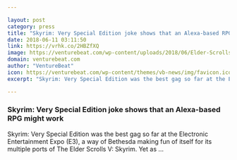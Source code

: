 ```yaml
---

layout: post
category: press
title: "Skyrim: Very Special Edition joke shows that an Alexa-based RPG might work"
date: 2018-06-11 03:11:50
link: https://vrhk.co/2HBZfXQ
image: https://venturebeat.com/wp-content/uploads/2018/06/Elder-Scrolls-Skyrim-Alexa.jpg?fit=1104%2C648&strip=all
domain: venturebeat.com
author: "VentureBeat"
icon: https://venturebeat.com/wp-content/themes/vb-news/img/favicon.ico
excerpt: "Skyrim: Very Special Edition was the best gag so far at the Electronic Entertainment Expo (E3), a way of Bethesda making fun of itself for its multiple ports of The Elder Scrolls V: Skyrim. Yet as …"

---
```


### Skyrim: Very Special Edition joke shows that an Alexa-based RPG might work

Skyrim: Very Special Edition was the best gag so far at the Electronic Entertainment Expo (E3), a way of Bethesda making fun of itself for its multiple ports of The Elder Scrolls V: Skyrim. Yet as …